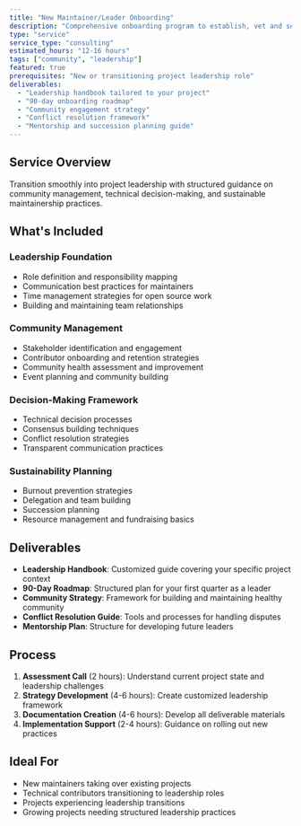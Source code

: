 ```yaml
---
title: "New Maintainer/Leader Onboarding"
description: "Comprehensive onboarding program to establish, vet and setup for success -  new trusted project leaders."
type: "service"
service_type: "consulting"
estimated_hours: "12-16 hours"
tags: ["community", "leadership"]
featured: true
prerequisites: "New or transitioning project leadership role"
deliverables: 
  - "Leadership handbook tailored to your project"
  - "90-day onboarding roadmap"
  - "Community engagement strategy"
  - "Conflict resolution framework"
  - "Mentorship and succession planning guide"
---
```


## Service Overview

Transition smoothly into project leadership with structured guidance on community management, technical decision-making, and sustainable maintainership practices.

## What's Included

### Leadership Foundation
- Role definition and responsibility mapping
- Communication best practices for maintainers
- Time management strategies for open source work
- Building and maintaining team relationships

### Community Management
- Stakeholder identification and engagement
- Contributor onboarding and retention strategies
- Community health assessment and improvement
- Event planning and community building

### Decision-Making Framework
- Technical decision processes
- Consensus building techniques
- Conflict resolution strategies
- Transparent communication practices

### Sustainability Planning
- Burnout prevention strategies
- Delegation and team building
- Succession planning
- Resource management and fundraising basics

## Deliverables

- **Leadership Handbook**: Customized guide covering your specific project context
- **90-Day Roadmap**: Structured plan for your first quarter as a leader
- **Community Strategy**: Framework for building and maintaining healthy community
- **Conflict Resolution Guide**: Tools and processes for handling disputes
- **Mentorship Plan**: Structure for developing future leaders

## Process

1. **Assessment Call** (2 hours): Understand current project state and leadership challenges
2. **Strategy Development** (4-6 hours): Create customized leadership framework
3. **Documentation Creation** (4-6 hours): Develop all deliverable materials
4. **Implementation Support** (2-4 hours): Guidance on rolling out new practices

## Ideal For

- New maintainers taking over existing projects
- Technical contributors transitioning to leadership roles
- Projects experiencing leadership transitions
- Growing projects needing structured leadership practices